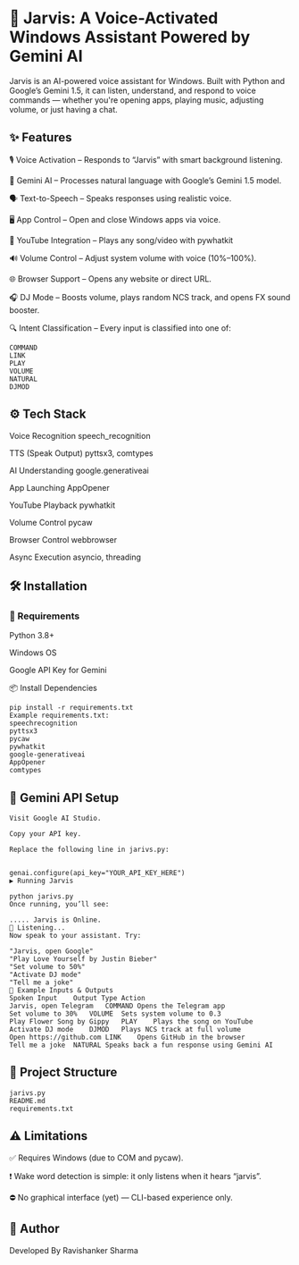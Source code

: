 # 🧠 Jarvis: A Voice-Activated Windows Assistant Powered by Gemini AI
Jarvis is an AI-powered voice assistant for Windows. Built with Python and Google’s Gemini 1.5, it can listen, understand, and respond to voice commands — whether you're opening apps, playing music, adjusting volume, or just having a chat.

## ✨ Features
  🎙️ Voice Activation – Responds to “Jarvis” with smart background listening.
  
  🧠 Gemini AI – Processes natural language with Google’s Gemini 1.5 model.
  
  🗣️ Text-to-Speech – Speaks responses using realistic voice.
  
  🖥️ App Control – Open and close Windows apps via voice.
  
  🎵 YouTube Integration – Plays any song/video with pywhatkit
  
  🔊 Volume Control – Adjust system volume with voice (10%–100%).
  
  🌐 Browser Support – Opens any website or direct URL.
  
  🎧 DJ Mode – Boosts volume, plays random NCS track, and opens FX sound booster.
  
  🔍 Intent Classification – Every input is classified into one of:

    COMMAND
    LINK
    PLAY
    VOLUME  
    NATURAL
    DJMOD

## ⚙️ Tech Stack

  Voice Recognition	speech_recognition
  
  TTS (Speak Output)	pyttsx3, comtypes
  
  AI Understanding	google.generativeai
  
  App Launching	AppOpener
  
  YouTube Playback	pywhatkit
  
  Volume Control	pycaw
  
  Browser Control	webbrowser
  
  Async Execution	asyncio, threading

## 🛠️ Installation
### 🧰 Requirements
  Python 3.8+
  
  Windows OS
  
  Google API Key for Gemini

📦 Install Dependencies
```
pip install -r requirements.txt
Example requirements.txt:
speechrecognition
pyttsx3
pycaw
pywhatkit
google-generativeai
AppOpener
comtypes
```
## 🔑 Gemini API Setup
```
Visit Google AI Studio.

Copy your API key.

Replace the following line in jarivs.py:


genai.configure(api_key="YOUR_API_KEY_HERE")
▶️ Running Jarvis
```
```
python jarivs.py
Once running, you’ll see:
```
```
..... Jarvis is Online.
🎤 Listening...
Now speak to your assistant. Try:
```
```
"Jarvis, open Google"
"Play Love Yourself by Justin Bieber"
"Set volume to 50%"
"Activate DJ mode"
"Tell me a joke"
💬 Example Inputs & Outputs
Spoken Input	Output Type	Action
Jarvis, open Telegram	COMMAND	Opens the Telegram app
Set volume to 30%	VOLUME	Sets system volume to 0.3
Play Flower Song by Gippy	PLAY	Plays the song on YouTube
Activate DJ mode	DJMOD	Plays NCS track at full volume
Open https://github.com	LINK	Opens GitHub in the browser
Tell me a joke	NATURAL	Speaks back a fun response using Gemini AI
```

## 📁 Project Structure
```
jarivs.py
README.md
requirements.txt
```
## ⚠️ Limitations
  ✅ Requires Windows (due to COM and pycaw).
  
  ❗ Wake word detection is simple: it only listens when it hears “jarvis”.
  
  ⛔ No graphical interface (yet) — CLI-based experience only.

## 👤 Author
  Developed By Ravishanker Sharma
